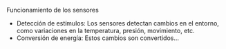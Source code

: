 Funcionamiento de los sensores
* Detección de estímulos: Los sensores detectan cambios en el entorno, como variaciones en la temperatura, presión, movimiento, etc.
* Conversión de energía: Estos cambios son convertidos...
